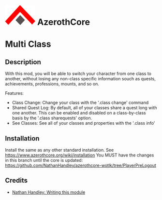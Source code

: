 # ![logo](https://raw.githubusercontent.com/azerothcore/azerothcore.github.io/master/images/logo-github.png) AzerothCore

# Multi Class

## Description

With this mod, you will be able to switch your character from one class to another, without losing any non-class specific information souch as quests, achievements, professions, mounts, and so on.

Features:
- Class Change: Change your class with the '.class change' command
- Shared Quest Log: By default, all of your classes share a quest long with one another.  This can be enabled and disabled on a class-by-class basis by the '.class sharequests' option.
- See Classes: See all of your classes and properties with the '.class info'

## Installation
Install the same as any other standard installation.  See https://www.azerothcore.org/wiki/installation
You MUST have the changes in this branch until the core is updated: https://github.com/NathanHandley/azerothcore-wotlk/tree/PlayerPreLogout

## Credits
*  [Nathan Handley: Writing this module](https://github.com/NathanHandley)